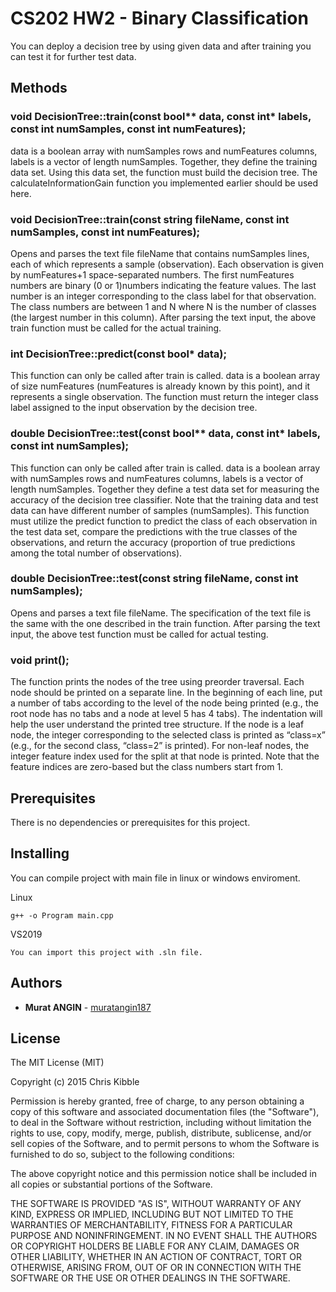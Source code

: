 # CS202 HW2 - Binary Classification

You can deploy a decision tree by using given data and after training you can test it for further test data.

## Methods

### void DecisionTree::train(const bool** data, const int* labels, const int numSamples, const int numFeatures);
data is a boolean array with numSamples rows and numFeatures columns, labels is a vector of length numSamples. Together, they define the training data set. Using this data set, the function must build the decision tree. The calculateInformationGain function you implemented earlier should be used here.

### void DecisionTree::train(const string fileName, const int numSamples, const int numFeatures); 
Opens and parses the text file fileName that contains numSamples lines, each of which represents a sample (observation). Each observation is given by numFeatures+1 space-separated numbers. The first numFeatures numbers are binary (0 or 1)numbers indicating the feature values. The last number is an integer corresponding to the class label for that observation. The class numbers are between 1 and N where N is the number of classes (the largest number in this column). After parsing the text input, the above train function must be called for the actual training.

### int DecisionTree::predict(const bool* data);
This function can only be called after train is called. data is a boolean array of size numFeatures (numFeatures is already known by this point), and it represents a single observation. The function must return the integer class label assigned to the input observation by the decision tree.

### double DecisionTree::test(const bool** data, const int* labels, const int numSamples);
This function can only be called after train is called. data is a boolean array with numSamples rows and numFeatures columns, labels is a vector of length numSamples. Together they define a test data set for measuring the accuracy of the decision tree classifier. Note that the training data and test data can have different number of samples (numSamples). This function must utilize the predict function to predict the class of each observation in the test data set, compare the predictions with the true classes of the observations, and return the accuracy (proportion of true predictions among the total number of observations).

### double DecisionTree::test(const string fileName, const int numSamples);
Opens and parses a text file fileName. The specification of the text file is the same with the one described in the train function. After parsing the text input, the above test function must be called for actual testing.

### void print();
The function prints the nodes of the tree
using preorder traversal. Each node should be printed on a separate line. In the beginning of each line, put a number of tabs according to the level of the node being printed (e.g., the root node has no tabs and a node at level 5 has 4 tabs). The indentation will help the user understand the printed tree structure. If the node is a leaf node, the integer corresponding to the selected class is printed as “class=x” (e.g., for the second class, “class=2” is printed). For non-leaf nodes, the integer feature index used for the split at that node is printed. Note that the feature indices are zero-based but the class numbers start from 1.

## Prerequisites

There is no dependencies or prerequisites for this project.

## Installing

You can compile project with main file in linux or windows enviroment.

Linux

```
g++ -o Program main.cpp
```

VS2019

```
You can import this project with .sln file.
```

## Authors

* **Murat ANGIN** - [muratangin187](https://github.com/muratangin187)

## License
The MIT License (MIT)

Copyright (c) 2015 Chris Kibble

Permission is hereby granted, free of charge, to any person obtaining a copy of this software and associated documentation files (the "Software"), to deal in the Software without restriction, including without limitation the rights to use, copy, modify, merge, publish, distribute, sublicense, and/or sell copies of the Software, and to permit persons to whom the Software is furnished to do so, subject to the following conditions:

The above copyright notice and this permission notice shall be included in all copies or substantial portions of the Software.

THE SOFTWARE IS PROVIDED "AS IS", WITHOUT WARRANTY OF ANY KIND, EXPRESS OR IMPLIED, INCLUDING BUT NOT LIMITED TO THE WARRANTIES OF MERCHANTABILITY, FITNESS FOR A PARTICULAR PURPOSE AND NONINFRINGEMENT. IN NO EVENT SHALL THE AUTHORS OR COPYRIGHT HOLDERS BE LIABLE FOR ANY CLAIM, DAMAGES OR OTHER LIABILITY, WHETHER IN AN ACTION OF CONTRACT, TORT OR OTHERWISE, ARISING FROM, OUT OF OR IN CONNECTION WITH THE SOFTWARE OR THE USE OR OTHER DEALINGS IN THE SOFTWARE.
